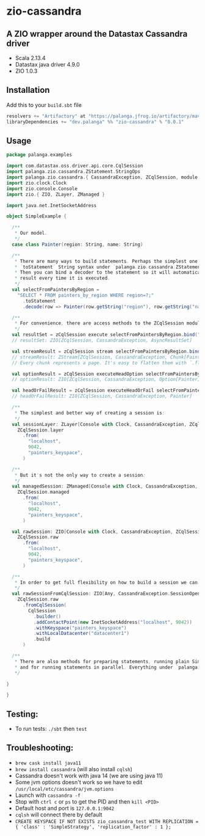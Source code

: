 zio-cassandra
=============

A ZIO wrapper around the Datastax Cassandra driver
--------------------------------------------------

* Scala 2.13.4
* Datastax java driver 4.9.0
* ZIO 1.0.3

Installation
------------

Add this to your `build.sbt` file
```sbt
resolvers += "Artifactory" at "https://palanga.jfrog.io/artifactory/maven/"
libraryDependencies += "dev.palanga" %% "zio-cassandra" % "0.0.1"
```

Usage
-----

```scala
package palanga.examples

import com.datastax.oss.driver.api.core.CqlSession
import palanga.zio.cassandra.ZStatement.StringOps
import palanga.zio.cassandra.{ CassandraException, ZCqlSession, module => zCqlSession }
import zio.clock.Clock
import zio.console.Console
import zio.{ ZIO, ZLayer, ZManaged }

import java.net.InetSocketAddress

object SimpleExample {

  /**
   * Our model.
   */
  case class Painter(region: String, name: String)

  /**
   * There are many ways to build statements. Perhaps the simplest one is using
   * `toStatement` String syntax under `palanga.zio.cassandra.ZStatement.StringOps`.
   * Then you can bind a decoder to the statement so it will automatically parse the
   * result every time it is executed.
   */
  val selectFromPaintersByRegion =
    "SELECT * FROM painters_by_region WHERE region=?;"                        // String
      .toStatement                                                            // ZSimpleStatement[Row]
      .decode(row => Painter(row.getString("region"), row.getString("name"))) // ZSimpleStatement[Painter]

  /**
   * For convenience, there are access methods to the ZCqlSession module under `palanga.zio.cassandra.module`.
   */
  val resultSet = zCqlSession execute selectFromPaintersByRegion.bind("Latin America")
  // resultSet: ZIO[ZCqlSession, CassandraException, AsyncResultSet]

  val streamResult = zCqlSession stream selectFromPaintersByRegion.bind("Latin America")
  // streamResult: ZStream[ZCqlSession, CassandraException, Chunk[Painter]]
  // Every chunk represents a page. It's easy to flatten them with `.flattenChunks`.

  val optionResult = zCqlSession executeHeadOption selectFromPaintersByRegion.bind("Europe")
  // optionResult: ZIO[ZCqlSession, CassandraException, Option[Painter]]

  val headOrFailResult = zCqlSession executeHeadOrFail selectFromPaintersByRegion.bind("West Pacific")
  // headOrFailResult: ZIO[ZCqlSession, CassandraException, Painter]

  /**
   * The simplest and better way of creating a session is:
   */
  val sessionLayer: ZLayer[Console with Clock, CassandraException, ZCqlSession] =
    ZCqlSession.layer
      .from(
        "localhost",
        9042,
        "painters_keyspace",
      )

  /**
   * But it's not the only way to create a session:
   */
  val managedSession: ZManaged[Console with Clock, CassandraException, ZCqlSession.Service] =
    ZCqlSession.managed
      .from(
        "localhost",
        9042,
        "painters_keyspace",
      )

  val rawSession: ZIO[Console with Clock, CassandraException, ZCqlSession.Service] =
    ZCqlSession.raw
      .from(
        "localhost",
        9042,
        "painters_keyspace",
      )

  /**
   * In order to get full flexibility on how to build a session we can:
   */
  val rawSessionFromCqlSession: ZIO[Any, CassandraException.SessionOpenException, ZCqlSession.Service] =
    ZCqlSession.raw
      .fromCqlSession(
        CqlSession
          .builder()
          .addContactPoint(new InetSocketAddress("localhost", 9042))
          .withKeyspace("painters_keyspace")
          .withLocalDatacenter("datacenter1")
          .build
      )

  /**
   * There are also methods for preparing statements, running plain SimpleStatements or BoundStatements,
   * and for running statements in parallel. Everything under `palanga.zio.cassandra.module`.
   */

}

}

```

Testing:
--------

* To run tests: `./sbt` then `test`

Troubleshooting:
----------------

* `brew cask install java11`
* `brew install cassandra` (will also install `cqlsh`)
* Cassandra doesn't work with java 14 (we are using java 11)
* Some jvm options doesn't work so we have to edit `/usr/local/etc/cassandra/jvm.options`
* Launch with `cassandra -f`
* Stop with `ctrl c` or `ps` to get the PID and then `kill <PID>`
* Default host and port is `127.0.0.1:9042`
* `cqlsh` will connect there by default
* `CREATE KEYSPACE IF NOT EXISTS zio_cassandra_test WITH REPLICATION = { 'class' : 'SimpleStrategy', 'replication_factor' : 1 };`
